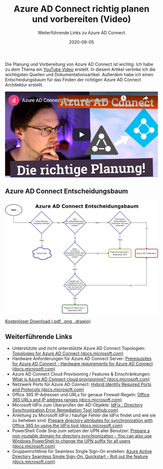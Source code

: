 ﻿---
aliases:
    - azure-ad-connect-video
slug: Azure-AD-Connect-Video
title: "Azure AD Connect richtig planen und vorbereiten (Video)"
subtitle: Weiterführende Links zu Azure AD Connect
date: 2020-06-05
contenttags:
    [
        azuread,
        activedirectory,
        azureadconnect,
        microsoft365,
        office365,
        hybrid,
        hybrididentity
    ]
---

Die Planung und Vorbereitung von Azure AD Connect ist wichtig. Ich habe zu dem Thema ein [YouTube Video](https://www.youtube.com/watch?v=_feF0VPL2Ps) erstellt. In diesem Artikel verlinke ich die wichtigsten Quellen und Dokumentationsartikel. Außerdem habe ich einen Entscheidungsbaum für das Finden der richtigen Azure AD Connect Architektur erstellt.

[![Azure AD Connect: Planen und vorbereiten (YouTube)](/images/2020/2020-06-06_AzureADConnect-YT-Thumbnail.png "Azure AD Connect: Planen und vorbereiten (YouTube)")](https://www.youtube.com/watch?v=_feF0VPL2Ps)

## Azure AD Connect Entscheidungsbaum

[![Azure AD Connect Entscheidungsbaum (kostenloser Download)](/images/2020/2020-06-05_Azure_AD_Connect_Entscheidungsbaum.jpg "Azure AD Connect Entscheidungsbaum (kostenloser Download)")](https://data.diecknet.de/dl/2020-06-05/Azure_AD_Connect_Entscheidungsbaum.zip)

[Kostenloser Download (.pdf, .png, .drawio)](https://data.diecknet.de/dl/2020-06-05/Azure_AD_Connect_Entscheidungsbaum.zip)

## Weiterführende Links

-   Unterstützte und nicht unterstützte Azure AD Connect Topologien: [Topologies for Azure AD Connect (docs.microsoft.com)](https://docs.microsoft.com/en-us/azure/active-directory/hybrid/plan-connect-topologies)
-   Hardware Anforderungen für Azure AD Connect Server: [Prerequisites for Azure AD Connect - Hardware requirements for Azure AD Connect (docs.microsoft.com)](https://docs.microsoft.com/en-us/azure/active-directory/hybrid/how-to-connect-install-prerequisites#hardware-requirements-for-azure-ad-connect)
-   Azure AD Connect Cloud Provisioning / Features & Einschränkungen: [What is Azure AD Connect cloud provisioning? (docs.microsoft.com)](https://docs.microsoft.com/en-us/azure/active-directory/cloud-provisioning/what-is-cloud-provisioning)
-   Netzwerk Ports für Azure AD Connect: [Hybrid Identity Required Ports and Protocols (docs.microsoft.com)](https://docs.microsoft.com/en-us/azure/active-directory/hybrid/reference-connect-ports)
-   Office 365 IP-Adressen und URLs für genaue Firewall-Regeln: [Office 365 URLs and IP address ranges (docs.microsoft.com)](https://docs.microsoft.com/en-us/office365/enterprise/urls-and-ip-address-ranges)
-   Microsoft IdFix zum Überprüfen der AD-Objekte: [IdFix : Directory Synchronization Error Remediation Tool (github.com)](https://github.com/microsoft/idfix)
-   Anleitung zu Microsoft IdFix / häufige Fehler die IdFix findet und wie sie zu beheben sind: [Prepare directory attributes for synchronization with Office 365 by using the IdFix tool (docs.microsoft.com)](https://docs.microsoft.com/en-us/office365/enterprise/prepare-directory-attributes-for-synch-with-idfix)
-   PowerShell Code Snip zum setzen der UPN aller Benutzer: [Prepare a non-routable domain for directory synchronization - You can also use Windows PowerShell to change the UPN suffix for all users (docs.microsoft.com)](https://docs.microsoft.com/en-us/office365/enterprise/prepare-a-non-routable-domain-for-directory-synchronization#you-can-also-use-windows-powershell-to-change-the-upn-suffix-for-all-users)
-   Gruppenrichtlinie für Seamless Single Sign-On erstellen: [Azure Active Directory Seamless Single Sign-On: Quickstart - Roll out the feature (docs.microsoft.com)](https://docs.microsoft.com/en-us/azure/active-directory/hybrid/how-to-connect-sso-quick-start#step-3-roll-out-the-feature)

